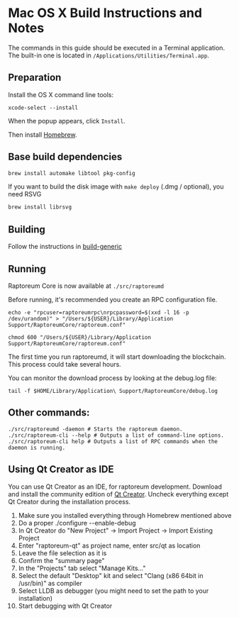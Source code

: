 Mac OS X Build Instructions and Notes
====================================
The commands in this guide should be executed in a Terminal application.
The built-in one is located in `/Applications/Utilities/Terminal.app`.

Preparation
-----------
Install the OS X command line tools:

`xcode-select --install`

When the popup appears, click `Install`.

Then install [Homebrew](https://brew.sh).

Base build dependencies
-----------------------

```bash
brew install automake libtool pkg-config
```

If you want to build the disk image with `make deploy` (.dmg / optional), you need RSVG
```bash
brew install librsvg
```

Building
--------

Follow the instructions in [build-generic](build-generic.md)

Running
-------

Raptoreum Core is now available at `./src/raptoreumd`

Before running, it's recommended you create an RPC configuration file.

    echo -e "rpcuser=raptoreumrpc\nrpcpassword=$(xxd -l 16 -p /dev/urandom)" > "/Users/${USER}/Library/Application Support/RaptoreumCore/raptoreum.conf"

    chmod 600 "/Users/${USER}/Library/Application Support/RaptoreumCore/raptoreum.conf"

The first time you run raptoreumd, it will start downloading the blockchain. This process could take several hours.

You can monitor the download process by looking at the debug.log file:

    tail -f $HOME/Library/Application\ Support/RaptoreumCore/debug.log

Other commands:
-------

    ./src/raptoreumd -daemon # Starts the raptoreum daemon.
    ./src/raptoreum-cli --help # Outputs a list of command-line options.
    ./src/raptoreum-cli help # Outputs a list of RPC commands when the daemon is running.

Using Qt Creator as IDE
------------------------
You can use Qt Creator as an IDE, for raptoreum development.
Download and install the community edition of [Qt Creator](https://www.qt.io/download/).
Uncheck everything except Qt Creator during the installation process.

1. Make sure you installed everything through Homebrew mentioned above
2. Do a proper ./configure --enable-debug
3. In Qt Creator do "New Project" -> Import Project -> Import Existing Project
4. Enter "raptoreum-qt" as project name, enter src/qt as location
5. Leave the file selection as it is
6. Confirm the "summary page"
7. In the "Projects" tab select "Manage Kits..."
8. Select the default "Desktop" kit and select "Clang (x86 64bit in /usr/bin)" as compiler
9. Select LLDB as debugger (you might need to set the path to your installation)
10. Start debugging with Qt Creator
